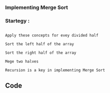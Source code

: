 ### Implementing Merge Sort 


### Startegy :
```

Apply these concepts for evey divided half

Sort the left half of the array 

Sort the right half of the array 

Mege two halves

Recursion is a key in implementing Merge Sort

```


## Code 

```
```


